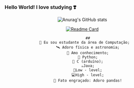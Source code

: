 ### Hello World! I love studying ❣️

<!--
**JuJubali/JuJubali** is a ✨ _special_ ✨ repository because its `README.md` (this file) appears on your GitHub profile.

Here are some ideas to get you started:

-->
<div align="center">

 ![Anurag's GitHub stats](https://github-readme-stats.vercel.app/api?username=Jujubali&theme=dark&show_icons=true)
 
  [![Readme Card](https://github-readme-stats.vercel.app/api/pin/?username=JuJubali&repo=Mathlove)](https://github.com/JuJubali/Mathlove)
 
         ##
         🔭 Eu sou estudante da área de Computação;   
         🛰️ Adoro física e astronomia;
         💓 Amo conhecimento;
         🐍 Python;
         🤖 C (arduíno);
         ☕Java;
         🤖Low - level;
         💻High - level;
         🐼 Fato engraçado: Adoro pandas!

</div>
